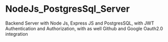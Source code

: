 # NodeJs_PostgresSql_Server
Backend Server with Node Js, Express JS and PostgresSQL, with JWT Authentication and Authorization, with as well Github and Google Oauth2.0 integration
